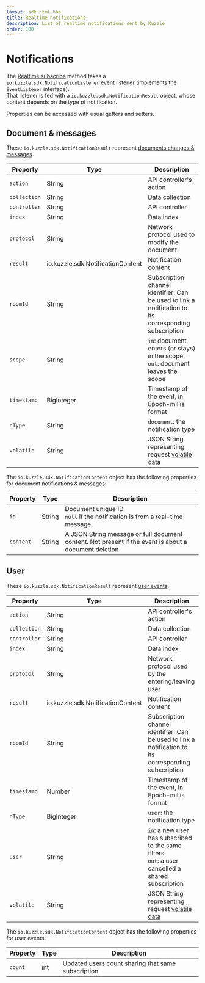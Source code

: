 ```yaml
---
layout: sdk.html.hbs
title: Realtime notifications
description: List of realtime notifications sent by Kuzzle
order: 100
---
```


# Notifications

The [Realtime.subscribe](/sdk/java/1/controllers/realtime/subscribe/) method takes a `io.kuzzle.sdk.NotificationListener` event listener (implements the `EventListener` interface).  
That listener is fed with a `io.kuzzle.sdk.NotificationResult` object, whose content depends on the type of notification.

Properties can be accessed with usual getters and setters.

## Document & messages

These `io.kuzzle.sdk.NotificationResult` represent [documents changes & messages](/api/1/essentials/notifications#documents-changes-messages-default).

| Property     | Type                              | Description                                                                                           |
| ------------ | --------------------------------- | ----------------------------------------------------------------------------------------------------- |
| `action`     | String                            | API controller's action                                                                               |
| `collection` | String                            | Data collection                                                                                       |
| `controller` | String                            | API controller                                                                                        |
| `index`      | String                            | Data index                                                                                            |
| `protocol`   | String                            | Network protocol used to modify the document                                                          |
| `result`     | io.kuzzle.sdk.NotificationContent | Notification content                                                                                  |
| `roomId`     | String                            | Subscription channel identifier. Can be used to link a notification to its corresponding subscription |
| `scope`      | String                            | `in`: document enters (or stays) in the scope<br/>`out`: document leaves the scope                    |
| `timestamp`  | BigInteger                        | Timestamp of the event, in Epoch-millis format                                                        |
| `nType`      | String                            | `document`: the notification type                                                                     |
| `volatile`   | String                            | JSON String representing request [volatile data](/api/1/essentials/volatile-data/)                    |

The `io.kuzzle.sdk.NotificationContent` object has the following properties for document notifications & messages:

| Property  | Type   | Description                                                                                           |
| --------- | ------ | ----------------------------------------------------------------------------------------------------- |
| `id`      | String | Document unique ID<br/>`null` if the notification is from a real-time message                         |
| `content` | String | A JSON String message or full document content. Not present if the event is about a document deletion |

## User

These `io.kuzzle.sdk.NotificationResult` represent [user events](/api/1/essentials/notifications#user-events-default).

| Property     | Type                              | Description                                                                                           |
| ------------ | --------------------------------- | ----------------------------------------------------------------------------------------------------- |
| `action`     | String                            | API controller's action                                                                               |
| `collection` | String                            | Data collection                                                                                       |
| `controller` | String                            | API controller                                                                                        |
| `index`      | String                            | Data index                                                                                            |
| `protocol`   | String                            | Network protocol used by the entering/leaving user                                                    |
| `result`     | io.kuzzle.sdk.NotificationContent | Notification content                                                                                  |
| `roomId`     | String                            | Subscription channel identifier. Can be used to link a notification to its corresponding subscription |
| `timestamp`  | Number                            | Timestamp of the event, in Epoch-millis format                                                        |
| `nType`      | BigInteger                        | `user`: the notification type                                                                         |
| `user`       | String                            | `in`: a new user has subscribed to the same filters<br/>`out`: a user cancelled a shared subscription |
| `volatile`   | String                            | JSON String representing request [volatile data](/api/1/essentials/volatile-data/)                    |

The `io.kuzzle.sdk.NotificationContent` object has the following properties for user events:

| Property | Type | Description                                        |
| -------- | ---- | -------------------------------------------------- |
| `count`  | int  | Updated users count sharing that same subscription |
